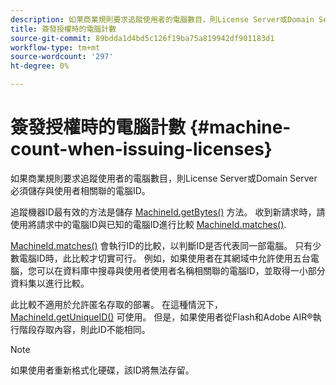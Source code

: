 ```yaml
---
description: 如果商業規則要求追蹤使用者的電腦數目，則License Server或Domain Server必須儲存與使用者相關聯的電腦ID。
title: 簽發授權時的電腦計數
source-git-commit: 89bdda1d4bd5c126f19ba75a819942df901183d1
workflow-type: tm+mt
source-wordcount: '297'
ht-degree: 0%

---
```



# 簽發授權時的電腦計數 {#machine-count-when-issuing-licenses}

如果商業規則要求追蹤使用者的電腦數目，則License Server或Domain Server必須儲存與使用者相關聯的電腦ID。

追蹤機器ID最有效的方法是儲存 [MachineId.getBytes()](https://help.adobe.com/en_US/primetime/api/drm-apis/server/javadocs-flashaccess-pro/com/adobe/flashaccess/sdk/cert/MachineId.html#getBytes()) 方法。 收到新請求時，請使用將請求中的電腦ID與已知的電腦ID進行比較 [MachineId.matches()](https://help.adobe.com/en_US/primetime/api/drm-apis/server/javadocs-flashaccess-pro/com/adobe/flashaccess/sdk/cert/MachineId.html#matches(com.adobe.flashaccess.sdk.cert.MachineId)).

[MachineId.matches()](https://help.adobe.com/en_US/primetime/api/drm-apis/server/javadocs-flashaccess-pro/com/adobe/flashaccess/sdk/cert/MachineId.html#matches(com.adobe.flashaccess.sdk.cert.MachineId)) 會執行ID的比較，以判斷ID是否代表同一部電腦。 只有少數電腦ID時，此比較才切實可行。 例如，如果使用者在其網域中允許使用五台電腦，您可以在資料庫中搜尋與使用者使用者名稱相關聯的電腦ID，並取得一小部分資料集以進行比較。

此比較不適用於允許匿名存取的部署。 在這種情況下， [MachineId.getUniqueID()](https://help.adobe.com/en_US/primetime/api/drm-apis/server/javadocs-flashaccess-pro/com/adobe/flashaccess/sdk/cert/MachineId.html#getUniqueId()) 可使用。 但是，如果使用者從Flash和Adobe AIR®執行階段存取內容，則此ID不能相同。

>[!NOTE]
>
>如果使用者重新格式化硬碟，該ID將無法存留。